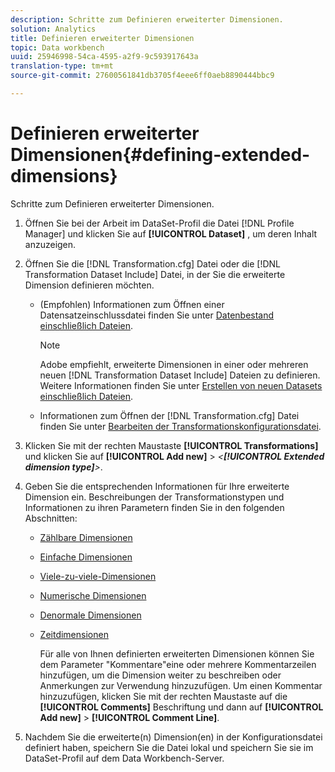 ```yaml
---
description: Schritte zum Definieren erweiterter Dimensionen.
solution: Analytics
title: Definieren erweiterter Dimensionen
topic: Data workbench
uuid: 25946998-54ca-4595-a2f9-9c593917643a
translation-type: tm+mt
source-git-commit: 27600561841db3705f4eee6ff0aeb8890444bbc9

---
```



# Definieren erweiterter Dimensionen{#defining-extended-dimensions}

Schritte zum Definieren erweiterter Dimensionen.

1. Öffnen Sie bei der Arbeit im DataSet-Profil die Datei [!DNL Profile Manager] und klicken Sie auf **[!UICONTROL Dataset]** , um deren Inhalt anzuzeigen.
1. Öffnen Sie die [!DNL Transformation.cfg] Datei oder die [!DNL Transformation Dataset Include] Datei, in der Sie die erweiterte Dimension definieren möchten.

   * (Empfohlen) Informationen zum Öffnen einer Datensatzeinschlussdatei finden Sie unter [Datenbestand einschließlich Dateien](../../../home/c-dataset-const-proc/c-dataset-inc-files/c-abt-dataset-inc-files.md).

      >[!NOTE]
      >
      >Adobe empfiehlt, erweiterte Dimensionen in einer oder mehreren neuen [!DNL Transformation Dataset Include] Dateien zu definieren. Weitere Informationen finden Sie unter [Erstellen von neuen Datasets einschließlich Dateien](../../../home/c-dataset-const-proc/c-dataset-inc-files/c-work-dataset-inc-files/t-create-new-dataset-inc-files.md#task-b29f30605c374a6ca747ac843337b06e).

   * Informationen zum Öffnen der [!DNL Transformation.cfg] Datei finden Sie unter [Bearbeiten der Transformationskonfigurationsdatei](../../../home/c-dataset-const-proc/c-trans-config-file/t-edit-trans-config-file.md#task-cfef4142c1bf4437a669d1fdc75cabbc).

1. Klicken Sie mit der rechten Maustaste **[!UICONTROL Transformations]** und klicken Sie auf **[!UICONTROL Add new]** > *&lt;**[!UICONTROL Extended dimension type]**>*.
1. Geben Sie die entsprechenden Informationen für Ihre erweiterte Dimension ein. Beschreibungen der Transformationstypen und Informationen zu ihren Parametern finden Sie in den folgenden Abschnitten:

   * [Zählbare Dimensionen](../../../home/c-dataset-const-proc/c-ex-dim/c-types-ex-dim/c-count-dim.md#concept-f28b633419494e7bbc510012dbfcc6f8)
   * [Einfache Dimensionen](../../../home/c-dataset-const-proc/c-ex-dim/c-types-ex-dim/c-simple-dim.md#concept-c1d804dac4094489afe61560d2908181)
   * [Viele-zu-viele-Dimensionen](../../../home/c-dataset-const-proc/c-ex-dim/c-types-ex-dim/c-many-dim.md#concept-5ed3cca8b2194d4f96134f6238040998)
   * [Numerische Dimensionen](../../../home/c-dataset-const-proc/c-ex-dim/c-types-ex-dim/c-num-dim.md#concept-8513b9afaff447c8b334410b565b91ed)
   * [Denormale Dimensionen](../../../home/c-dataset-const-proc/c-ex-dim/c-types-ex-dim/c-denormal-dim.md#concept-54a2600b8ee748b7acff405daccf3489)
   * [Zeitdimensionen](../../../home/c-dataset-const-proc/c-ex-dim/c-types-ex-dim/c-time-dim.md#concept-1e4eeb8d33964bb2a8d5768d6439df67)

      Für alle von Ihnen definierten erweiterten Dimensionen können Sie dem Parameter &quot;Kommentare&quot;eine oder mehrere Kommentarzeilen hinzufügen, um die Dimension weiter zu beschreiben oder Anmerkungen zur Verwendung hinzuzufügen. Um einen Kommentar hinzuzufügen, klicken Sie mit der rechten Maustaste auf die **[!UICONTROL Comments]** Beschriftung und dann auf **[!UICONTROL Add new]** > **[!UICONTROL Comment Line]**.

1. Nachdem Sie die erweiterte(n) Dimension(en) in der Konfigurationsdatei definiert haben, speichern Sie die Datei lokal und speichern Sie sie im DataSet-Profil auf dem Data Workbench-Server.
